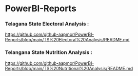 # PowerBI-Reports


### Telagana State Electoral Analysis :

https://github.com/github-aapmor/PowerBI-Reports/blob/main/TS%20Electoral%20Analysis/README.md


### Telangana State Nutrition Analysis : 

https://github.com/github-aapmor/PowerBI-Reports/blob/main/TS%20Nutritional%20Analysis/README.md
